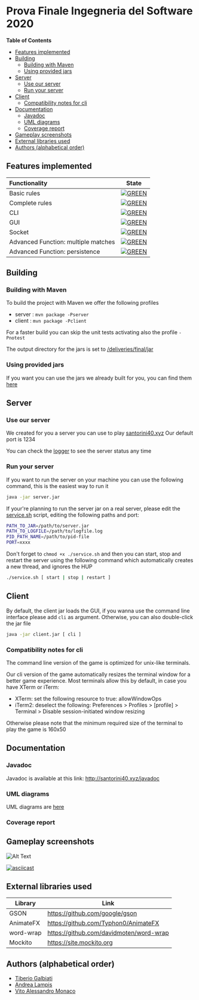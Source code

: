# Prova Finale Ingegneria del Software 2020

<!-- START doctoc generated TOC please keep comment here to allow auto update -->
<!-- DON'T EDIT THIS SECTION, INSTEAD RE-RUN doctoc TO UPDATE -->
**Table of Contents**  

- [Features implemented](#features-implemented)
- [Building](#building)
  - [Building with Maven](#building-with-maven)
  - [Using provided jars](#using-provided-jars)
- [Server](#server)
  - [Use our server](#use-our-server)
  - [Run your server](#run-your-server)
- [Client](#client)
  - [Compatibility notes for cli](#compatibility-notes-for-cli)
- [Documentation](#documentation)
  - [Javadoc](#javadoc)
  - [UML diagrams](#uml-diagrams)
  - [Coverage report](#coverage-report)
- [Gameplay screenshots](#gameplay-screenshots)
- [External libraries used](#external-libraries-used)
- [Authors (alphabetical order)](#authors-alphabetical-order)

<!-- END doctoc generated TOC please keep comment here to allow auto update -->

## Features implemented
| Functionality | State |
|:--------------------------------------|:------------------------------------:|
| Basic rules                           | [![GREEN](https://placehold.it/15/44bb44/44bb44)](#) |
| Complete rules                        | [![GREEN](https://placehold.it/15/44bb44/44bb44)](#) |
| CLI                                   | [![GREEN](https://placehold.it/15/44bb44/44bb44)](#) |
| GUI                                   | [![GREEN](https://placehold.it/15/44bb44/44bb44)](#) |
| Socket                                | [![GREEN](https://placehold.it/15/44bb44/44bb44)](#) |
| Advanced Function: multiple matches   | [![GREEN](https://placehold.it/15/44bb44/44bb44)](#) |
| Advanced Function: persistence        | [![GREEN](https://placehold.it/15/44bb44/44bb44)](#) |
<!--
[![RED](https://placehold.it/15/f03c15/f03c15)](#)
[![YELLOW](https://placehold.it/15/ffdd00/ffdd00)](#)
[![GREEN](https://placehold.it/15/44bb44/44bb44)](#)
-->

## Building
### Building with Maven
To build the project with Maven we offer the following profiles
* server : ` mvn package -Pserver `
* client : ` mvn package -Pclient `

For a faster build you can skip the unit tests activating also the profile `-Pnotest `

The output directory for the jars is set to [/deliveries/final/jar](/deliveries/final/jar)

### Using provided jars

If you want you can use the jars we already built for you, you can find them [here](/deliveries/final/jar)


## Server

### Use our server
We created for you a server you can use to play [santorini40.xyz](http://santorini40.xyz)
Our default port is 1234

You can check the [logger](http://santorini40.xyz) to see the server status any time

### Run your server
If you want to run the server on your machine you can use the following command, this is the easiest way to run it
```bash
java -jar server.jar
```
If your're planning to run the server jar on a real server, please edit the [service.sh](/deliveries/final/jar/service.sh) script, editing the following paths and port: 
```bash
PATH_TO_JAR=/path/to/server.jar
PATH_TO_LOGFILE=/path/to/logfile.log
PID_PATH_NAME=/path/to/pid-file
PORT=xxxx
```
Don't forget to `chmod +x ./service.sh` and then you can start, stop and restart the server using the following command which automatically creates a new thread, and ignores the HUP
```bash
./service.sh [ start | stop | restart ]
```

## Client 
By default, the client jar loads the GUI, if you wanna use the command line interface please add `cli` as argument. Otherwise, you can also double-click the jar file
```bash
java -jar client.jar [ cli ] 
```
### Compatibility notes for cli
The command line version of the game is optimized for unix-like terminals.

Our cli version of the game automatically resizes the terminal window for a better game experience.
Most terminals allow this by default, in case you have XTerm or iTerm:  
  * XTerm:  set the following resource to true: allowWindowOps
  * iTerm2: deselect the following: Preferences > Profiles > [profile] > Terminal > Disable session-initiated window resizing
 
 Otherwise please note that the minimum required size of the terminal to play the game is 160x50
## Documentation

### Javadoc
Javadoc is available at this link: http://santorini40.xyz/javadoc

### UML diagrams
UML diagrams are [here](/deliveries/final/UML)

### Coverage report 


## Gameplay screenshots
![Alt Text](http://santorini40.xyz/img/GUIDEMO640px.gif)

[![asciicast](https://asciinema.org/a/M7hixox96x6bTS28k6X1SDAz2.svg )](https://asciinema.org/a/M7hixox96x6bTS28k6X1SDAz2 )

## External libraries used

| Library | Link 
| ----------| --------------------------------------- |
| GSON      | https://github.com/google/gson          |       
| AnimateFX | https://github.com/Typhon0/AnimateFX    |        
| word-wrap | https://github.com/davidmoten/word-wrap | 
| Mockito   | https://site.mockito.org                | 

## Authors (alphabetical order)
* [ Tiberio Galbiati](https://github.com/TiberioG)
* [ Andrea Lampis ](https://github.com/sup3rgiu)
* [ Vito Alessandro Monaco](https://github.com/Vito96)


